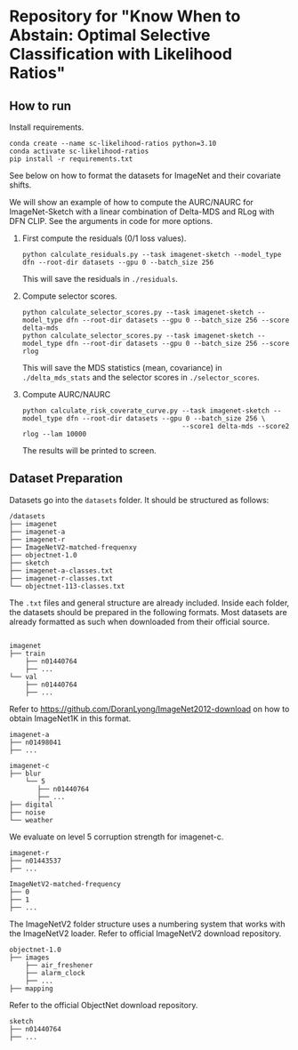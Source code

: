 # Repository for "Know When to Abstain: Optimal Selective Classification with Likelihood Ratios"

## How to run
Install requirements.
```
conda create --name sc-likelihood-ratios python=3.10
conda activate sc-likelihood-ratios
pip install -r requirements.txt
```

See below on how to format the datasets for ImageNet and their covariate shifts.

We will show an example of how to compute the AURC/NAURC for ImageNet-Sketch with a linear combination of Delta-MDS and RLog with DFN CLIP. 
See the arguments in code for more options.
1. First compute the residuals (0/1 loss values).
    ```
    python calculate_residuals.py --task imagenet-sketch --model_type dfn --root-dir datasets --gpu 0 --batch_size 256
    ```
    This will save the residuals in `./residuals`.

2. Compute selector scores.
    ```
    python calculate_selector_scores.py --task imagenet-sketch --model_type dfn --root-dir datasets --gpu 0 --batch_size 256 --score delta-mds
    python calculate_selector_scores.py --task imagenet-sketch --model_type dfn --root-dir datasets --gpu 0 --batch_size 256 --score rlog
    ```
    This will save the MDS statistics (mean, covariance) in `./delta_mds_stats` and the selector scores in `./selector_scores`.

3. Compute AURC/NAURC
    ```
    python calculate_risk_coverate_curve.py --task imagenet-sketch --model_type dfn --root-dir datasets --gpu 0 --batch_size 256 \
                                            --score1 delta-mds --score2 rlog --lam 10000
    ```
    The results will be printed to screen.

## Dataset Preparation
Datasets go into the `datasets` folder. It should be structured as follows:

```
/datasets
├── imagenet
├── imagenet-a
├── imagenet-r
├── ImageNetV2-matched-frequenxy
├── objectnet-1.0
├── sketch
├── imagenet-a-classes.txt
├── imagenet-r-classes.txt
└── objectnet-113-classes.txt
```
The `.txt` files and general structure are already included. Inside each folder, the datasets should be prepared in the following formats. Most datasets are already formatted as such when downloaded from their official source.
```

imagenet
├── train
    ├── n01440764
    ├── ...
└── val
    ├── n01440764
    ├── ... 
```
Refer to https://github.com/DoranLyong/ImageNet2012-download on how to obtain ImageNet1K in this format.

```
imagenet-a
├── n01498041
├── ...
```

```
imagenet-c
├── blur
    └── 5
       ├── n01440764
       ├── ...
├── digital
├── noise
└── weather
```
We evaluate on level 5 corruption strength for imagenet-c.

```
imagenet-r
├── n01443537
├── ...
```

```
ImageNetV2-matched-frequency
├── 0 
├── 1
├── ...
```
The ImageNetV2 folder structure uses a numbering system that works with the ImageNetV2 loader. Refer to official ImageNetV2 download repository.

```
objectnet-1.0
├── images
    ├── air_freshener
    ├── alarm_clock
    ├── ...
├── mapping
```
Refer to the official ObjectNet download repository.

```
sketch
├── n01440764
├── ...
```